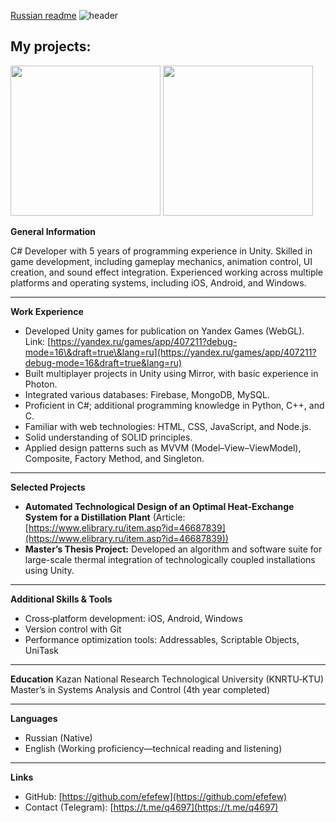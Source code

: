 [Russian readme](https://github.com/efefew/efefew/blob/main/README_RUS.md)
![header](https://capsule-render.vercel.app/api?type=waving&color=gradient&height=256&section=header&text=Hello%20world!&fontSize=75&animation=fadeIn&fontAlignY=30&desc=My%20GitHub%20profile!&descAlignY=51&descAlign=62)

## My projects:
[<img src="https://user-images.githubusercontent.com/29331867/224493599-65c92712-6905-47ef-bea8-d90d7094fe57.png" width="240">](https://github.com/efefew/Local-Chess)
[<img src="https://user-images.githubusercontent.com/29331867/234648282-c2e3922b-d817-4e42-958c-4c8b07ef420e.png" width="240">](https://github.com/efefew/Sapper)

**General Information**

C# Developer with 5 years of programming experience in Unity. Skilled in game development, including gameplay mechanics, animation control, UI creation, and sound effect integration. Experienced working across multiple platforms and operating systems, including iOS, Android, and Windows.

---

**Work Experience**

* Developed Unity games for publication on Yandex Games (WebGL).
  Link: [https://yandex.ru/games/app/407211?debug-mode=16\&draft=true\&lang=ru](https://yandex.ru/games/app/407211?debug-mode=16&draft=true&lang=ru)
* Built multiplayer projects in Unity using Mirror, with basic experience in Photon.
* Integrated various databases: Firebase, MongoDB, MySQL.
* Proficient in C#; additional programming knowledge in Python, C++, and C.
* Familiar with web technologies: HTML, CSS, JavaScript, and Node.js.
* Solid understanding of SOLID principles.
* Applied design patterns such as MVVM (Model–View–ViewModel), Composite, Factory Method, and Singleton.

---

**Selected Projects**

* **Automated Technological Design of an Optimal Heat-Exchange System for a Distillation Plant**
  (Article: [https://www.elibrary.ru/item.asp?id=46687839](https://www.elibrary.ru/item.asp?id=46687839))
* **Master’s Thesis Project:** Developed an algorithm and software suite for large-scale thermal integration of technologically coupled installations using Unity.

---

**Additional Skills & Tools**

* Cross‑platform development: iOS, Android, Windows
* Version control with Git
* Performance optimization tools: Addressables, Scriptable Objects, UniTask

---

**Education**
Kazan National Research Technological University (KNRTU‑KTU)
Master’s in Systems Analysis and Control (4th year completed)

---

**Languages**

* Russian (Native)
* English (Working proficiency—technical reading and listening)

---

**Links**

* GitHub: [https://github.com/efefew](https://github.com/efefew)
* Contact (Telegram): [https://t.me/q4697](https://t.me/q4697)

